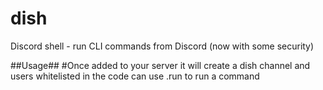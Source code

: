 # dish
Discord shell - run CLI commands from Discord (now with some security)

##Usage##
#Once added to your server it will create a dish channel and users whitelisted in the code can use .run <command> to run a command
